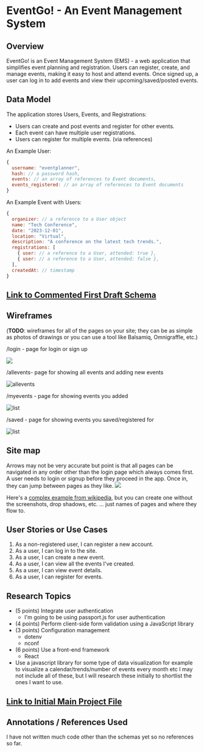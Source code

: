 # EventGo! - An Event Management System

## Overview

EventGo! is an Event Management System (EMS) - a web application that simplifies event planning and registration. Users can register, create, and manage events, making it easy to host and attend events. Once signed up, a user can log in to add events and view their upcoming/saved/posted events.

## Data Model

The application stores Users, Events, and Registrations:

- Users can create and post events and register for other events.
- Each event can have multiple user registrations.
- Users can register for multiple events. (via references)

An Example User:

```javascript
{
  username: "eventplanner",
  hash: // a password hash,
  events: // an array of references to Event documents,
  events_registered: // an array of references to Event documents
}
```

An Example Event with Users:

```javascript
{
  organizer: // a reference to a User object
  name: "Tech Conference",
  date: "2023-12-01",
  location: "Virtual",
  description: "A conference on the latest tech trends.",
  registrations: [
    { user: // a reference to a User, attended: true },
    { user: // a reference to a User, attended: false },
  ],
  createdAt: // timestamp
}
```


## [Link to Commented First Draft Schema](db.mjs) 

## Wireframes

(__TODO__: wireframes for all of the pages on your site; they can be as simple as photos of drawings or you can use a tool like Balsamiq, Omnigraffle, etc.)

/login - page for login or sign up

![](documentation/login.png)

/allevents- page for showing all events and adding new events

![allevents](documentation/allevents.png)

/myevents - page for showing events you added

![list](documentation/myevents.png)

/saved - page for showing events you saved/registered for

![list](documentation/saved.png)

## Site map
Arrows may not be very accurate but point is that all pages can be navigated in any order other than the login page which always comes first. A user needs to login or signup before they proceed in the app. Once in, they can jump between pages as they like.
![](documentation/sitemap.png)


Here's a [complex example from wikipedia](https://upload.wikimedia.org/wikipedia/commons/2/20/Sitemap_google.jpg), but you can create one without the screenshots, drop shadows, etc. ... just names of pages and where they flow to.

## User Stories or Use Cases

1. As a non-registered user, I can register a new account.
2. As a user, I can log in to the site.
3. As a user, I can create a new event.
4. As a user, I can view all the events I've created.
5. As a user, I can view event details.
6. As a user, I can register for events.

## Research Topics
  
* (5 points) Integrate user authentication
    * I'm going to be using passport.js for user authentication
* (4 points) Perform client-side form validation using a JavaScript library
* (3 points) Configuration management
    * dotenv
    * nconf
* (6 points) Use a front-end framework
    * React
* Use a javascript library for some type of data visualization for example to visualize a calendar/trends/number of events every month etc
I may not include all of these, but I will research these initially to shortlist the ones I want to use.

## [Link to Initial Main Project File](app.mjs) 
  
## Annotations / References Used

I have not written much code other than the schemas yet so no references so far. 
